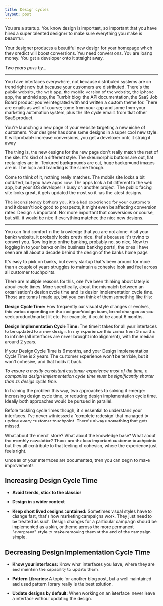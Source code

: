 ```yaml
---
title: Design cycles
layout: post
---
```


You are a startup. You know design is important, so important that you have hired a super talented designer to make sure everything you make is beautiful.

Your designer produces a beautiful new design for your homepage which they predict will boost conversions. You need conversions. You are losing money. You get a developer onto it straight away.

_Two years pass by..._

********************************************

You have interfaces everywhere, not because distributed systems are on trend right now but because your customers are distributed. There's the public website, the web app, the mobile version of the website, the iphone app, the android app, the Tumblr blog, the API documentation, the SaaS Job Board product you've integrated with and written a custom theme for. There are emails as well of course; some from your app and some from your marketing automation system, plus the life cycle emails from that other SaaS product.

You're launching a new page of your website targeting a new niche of customers. Your designer has done some designs in a super cool new style. It will probably increase conversions, you get a developer onto it straight away.

The thing is, the new designs for the new page don't really match the rest of the site. It's kind of a different style. The skeumorphic buttons are out, flat rectangles are in. Textured backgrounds are out, huge background images are in. The logo and branding is the same though.

Come to think of it, nothing really matches. The mobile site looks a bit outdated, but you have apps now. The apps look a bit different to the web app, but your iOS developer is busy on another project. The public facing site looks great, it gets updated the most so it has the latest designs.

The inconsistency bothers you, it's a bad experience for your customers and it doesn't look good to prospects, it might even be affecting conversion rates. Design is important. Not more important that conversions or course, but still, it would be nice if everything matched the nice new designs.

********************************************

You can find comfort in the knowledge that you are not alone. Visit your banks website, it probably looks pretty nice, that's because it's trying to convert you. Now log into online banking, probably not so nice. Now try logging in to your banks online business banking portal, the ones I have seen are all about a decade behind the design of the banks home page.

It's easy to pick on banks, but every startup that's been around for more than a couple of years struggles to maintain a cohesive look and feel across all customer touchpoints.

There are multiple reasons for this, one I've been thinking about lately is about cycle times. More specifically, about the mismatch between an organisation's design cycle time and its design implementation cycle time. Those are terms I made up, but you can think of them something like this:

**Design Cycle Time:** How frequently our visual style changes or evolves, this varies depending on the designer/design team, brand changes as you seek product/market fit etc. For example, it could be about 6 months.

**Design Implementation Cycle Time:** The time it takes for all your interfaces to be updated to a new design. In my experience this varies from 3 months to infinite (all interfaces are never brought into alignment), with the median around 2 years.

If your Design Cycle Time is 6 months, and your Design Implementation Cycle Time is 2 years. The customer experience won't be terrible, but it won't cohesive, and that holds it back.

_To ensure a mostly consistent customer experience most of the time, a companies design implementation cycle time must be significantly shorter than its design cycle time._

In framing the problem this way, two approaches to solving it emerge: increasing design cycle time, or reducing design implementation cycle time. Ideally both approaches would be pursued in parallel.

Before tackling cycle times though, it is essential to understand your interfaces. I've never witniessed a 'complete redesign' that managed to update every customer touchpoint. There's always something that gets missed.

What about the merch store? What about the knowledge base? What about the monthly newsletter? These are the less important customer touchpoints but they all contribute to that feeling of cohesion, where the experience just feels right.

Once all of your interfaces are documented, then you can begin to make improvements.

## Increasing Design Cycle Time

- **Avoid trends, stick to the classics**

- **Design in a wider context**

- **Keep short lived designs contained:** Sometimes visual styles have to change fast, that's how marketing campaigns work. They just need to be treated as such. Design changes for a particular campaign should be implemented as a skin, or theme across the more permanent "evergreen" style to make removing them at the end of the campaign simple.

## Decreasing Design Implementation Cycle Time

- **Know your interfaces:** Know what interfaces you have, where they are and maintain the capability to update them.

- **Pattern Libraries:** A topic for another blog post, but a well maintained and used pattern library really is the best solution.

- **Update designs by default:** When working on an interface, never leave a interface without updating the design.
